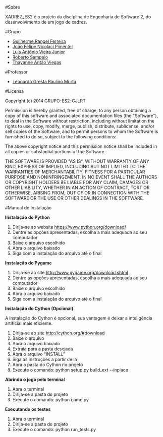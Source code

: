 ﻿#Sobre

XADREZ_ES2 é o projeto da disciplina de Engenharia de Software 2, do desenvolvimento de um jogo de xadrez.

#Grupo

* [Guilherme Rangel Ferreira](https://www.facebook.com/guilherme.rangelferreira)
* [João Felipe Nicolaci Pimentel](https://www.facebook.com/joaofelipenp)
* [Luis Antônio Vieira Junior](https://www.facebook.com/luisvieirajr)
* [Roberto Sampaio](https://www.facebook.com/roberto.sampaio.39)
* [Thayanne Antão Viegas](https://www.facebook.com/thayanne.viegas)

#Professor

* [Leonardo Gresta Paulino Murta](https://www.facebook.com/leonardo.g.p.murta)

#Licensa

Copyright (c) 2014 GRUPO-ES2-GJLRT

Permission is hereby granted, free of charge, to any person obtaining a copy of
this software and associated documentation files (the "Software"), to deal in
the Software without restriction, including without limitation the rights to
use, copy, modify, merge, publish, distribute, sublicense, and/or sell copies of
the Software, and to permit persons to whom the Software is furnished to do so,
subject to the following conditions:

The above copyright notice and this permission notice shall be included in all
copies or substantial portions of the Software.

THE SOFTWARE IS PROVIDED "AS IS", WITHOUT WARRANTY OF ANY KIND, EXPRESS OR
IMPLIED, INCLUDING BUT NOT LIMITED TO THE WARRANTIES OF MERCHANTABILITY, FITNESS
FOR A PARTICULAR PURPOSE AND NONINFRINGEMENT. IN NO EVENT SHALL THE AUTHORS OR
COPYRIGHT HOLDERS BE LIABLE FOR ANY CLAIM, DAMAGES OR OTHER LIABILITY, WHETHER
IN AN ACTION OF CONTRACT, TORT OR OTHERWISE, ARISING FROM, OUT OF OR IN
CONNECTION WITH THE SOFTWARE OR THE USE OR OTHER DEALINGS IN THE SOFTWARE.

#Manual de Instalação

**Instalação do Python**

1. Dirija-se ao website https://www.python.org/download/
2. Dentre as opções apresentadas, escolha a mais adequada ao seu computador
3. Baixe o arquivo escolhido
4. Abra o arquivo baixado 
5. Siga com a instalação do arquivo até o final

**Instalação do Pygame**

1. Dirija-se ao site http://www.pygame.org/download.shtml
2. Dentre as opções apresentadas, escolha a mais adequada ao seu computador
3. Baixe o arquivo escolhido
4. Abra o arquivo baixado
5. Siga com a instalação do arquivo até o final

**Instalação do Cython (Opcional)**

A instalação do Cython é opcional, sua vantagem é deixar a inteligência artificial mais eficiente.

1. Dirija-se ao site http://cython.org/#download
2. Baixe o arquivo
3. Abra o arquivo baixado 
4. Extraia para a pasta desejada
5. Abra o arquivo “INSTALL”
6. Siga as instruções a partir de lá
7. Abra a pasta do Cython no projeto
8. Execute o comando: python setup.py build_ext --inplace


**Abrindo o jogo pelo terminal**

1. Abra o terminal
2. Dirija-se a pasta do projeto
3. Execute o comando: python game.py

**Executando os testes**

1. Abra o terminal
2. Dirija-se a pasta do projeto
3. Execute o comando: python run_tests.py


